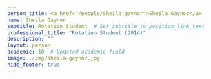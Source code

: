 ```yaml
---
person_title: <a href="/people/sheila-gaynor">Sheila Gaynor</a>
name: Sheila Gaynor
subtitle: Rotation Student  # Set subtitle to position_link_text
professional_title: "Rotation Student (2014)"
description: ""
layout: person
academic: 10  # Updated academic field
image: ./img/sheila-gaynor.jpg
hide_footer: true
---
```

